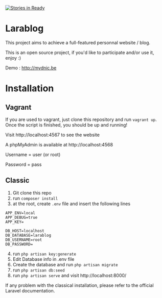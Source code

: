 [![Stories in Ready](https://badge.waffle.io/mydnic/Larablog.png?label=ready&title=Ready)](https://waffle.io/mydnic/Larablog)
# Larablog

This project aims to achieve a full-featured personnal website / blog.

This is an open source project, if you'd like to participate and/or use it, enjoy :)

Demo : http://mydnic.be

# Installation
## Vagrant
If you are used to vagrant, just clone this repository and run <code>vagrant up</code>.
Once the script is finished, you should be up and running!

Visit http://localhost:4567 to see the website

A phpMyAdmin is available at http://localhost:4568

Username = user (or root)

Password = pass

## Classic
1. Git clone this repo
2. run <code>composer install</code>
3. at the root, create <code>.env</code> file and insert the following lines

```
APP_ENV=local
APP_DEBUG=true
APP_KEY=

DB_HOST=localhost
DB_DATABASE=larablog
DB_USERNAME=root
DB_PASSWORD=

```

4. run <code>php artisan key:generate</code>
5. Edit Database info in .env file
6. Create the database and run <code>php artisan migrate</code>
7. run <code>php artisan db:seed</code>
7. run <code>php artisan serve</code> and visit http://localhost:8000/

If any problem with the classical installation, please refer to the official Laravel documentation.
